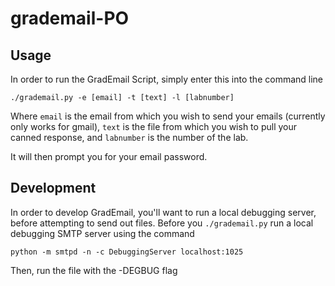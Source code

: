 # grademail-PO

## Usage

In order to run the GradEmail Script, simply enter this into the command line

    ./grademail.py -e [email] -t [text] -l [labnumber]
    
Where `email` is the email from which you wish to send your emails (currently only works for gmail), `text` is the file from which you wish to pull your canned response, and `labnumber` is the number of the lab.

It will then prompt you for your email password.

## Development

In order to develop GradEmail, you'll want to run a local debugging server, before attempting to send out files. Before you `./grademail.py` run a local debugging SMTP server using the command

    python -m smtpd -n -c DebuggingServer localhost:1025

Then, run the file with the -DEGBUG flag
